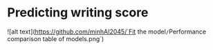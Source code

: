 # Predicting writing score
![alt text](https://github.com/minhAI2045/`Fit the model`/`Performance comparison table of models.png`)

